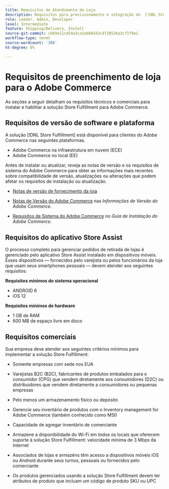 ```yaml
---
title: Requisitos de Atendimento da Loja
description: Requisitos para provisionamento e integração do  [!DNL Store Fulfillment solution].
role: Leader, Admin, Developer
level: Intermediate
feature: Shipping/Delivery, Install
source-git-commit: cb69e11cd54a3ca1ab66543c4f28526a3cf1f9e1
workflow-type: tm+mt
source-wordcount: '306'
ht-degree: 0%

---
```


# Requisitos de preenchimento de loja para o Adobe Commerce

As seções a seguir detalham os requisitos técnicos e comerciais para instalar e habilitar a solução Store Fulfillment para Adobe Commerce.

## Requisitos de versão de software e plataforma

A solução [!DNL Store Fulfillment] está disponível para clientes do Adobe Commerce nas seguintes plataformas.

- Adobe Commerce na infraestrutura em nuvem (ECE)
- Adobe Commerce no local (EE)

Antes de instalar ou atualizar, reveja as notas de versão e os requisitos de sistema do Adobe Commerce para obter as informações mais recentes sobre compatibilidade de versão, atualizações ou alterações que podem afetar os requisitos de instalação ou atualização.

- [Notas de versão de fornecimento da loja](release-notes.md)

- [Notas de Versão do Adobe Commerce](https://experienceleague.adobe.com/docs/commerce-operations/release/versions.html?lang=pt-BR) nas *Informações de Versão do Adobe Commerce*.

- [Requisitos de Sistema do Adobe Commerce](https://experienceleague.adobe.com/docs/commerce-operations/installation-guide/system-requirements.html?lang=pt-BR) no *Guia de Instalação do Adobe Commerce*.


## Requisitos do aplicativo Store Assist

O processo completo para gerenciar pedidos de retirada de lojas é gerenciado pelo aplicativo Store Assist instalado em dispositivos móveis. Esses dispositivos — fornecidos pelo varejista ou pelos funcionários da loja que usam seus smartphones pessoais — devem atender aos seguintes requisitos:

**Requisitos mínimos do sistema operacional**

- ANDROID 6
- iOS 12

**Requisitos mínimos de hardware**

- 1 GB de RAM
- 600 MB de espaço livre em disco

## Requisitos comerciais

Sua empresa deve atender aos seguintes critérios mínimos para implementar a solução Store Fulfillment:

- Somente empresas com sede nos EUA

- Varejistas B2C (B2C), fabricantes de produtos embalados para o consumidor (CPG) que vendem diretamente aos consumidores (D2C) ou distribuidores que vendem diretamente a consumidores ou pequenas empresas

- Pelo menos um armazenamento físico ou depósito

- Gerencie seu inventário de produtos com o Inventory management for Adobe Commerce (também conhecido como MSI)

- Capacidade de agregar inventário de comerciante

- Armazene a disponibilidade do Wi-Fi em todos os locais que oferecem suporte à solução Store Fulfillment: velocidade mínima de 3 Mbps da Internet

- Associados de lojas e armazéns têm acesso a dispositivos móveis iOS ou Android durante seus turnos, pessoais ou fornecidos pelo comerciante

- Os produtos gerenciados usando a solução Store Fulfillment devem ter atributos de produto que incluam um código de produto SKU ou UPC
